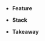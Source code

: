 ##
- **Feature**

- **Stack**

- **Takeaway**

<!--![Walkthrough]()-->
<!--![Walkthrough]()-->
<!-- [Visit Project]() -->


